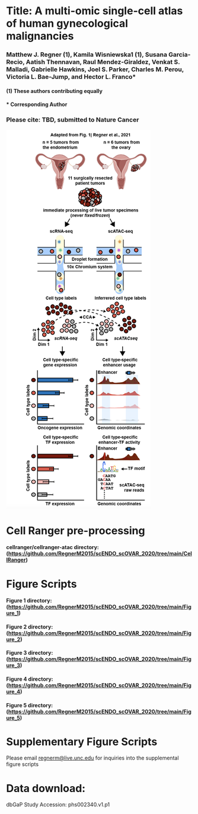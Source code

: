# Title: A multi-omic single-cell atlas of human gynecological malignancies 
### Matthew J. Regner (1), Kamila Wisniewska1 (1), Susana Garcia-Recio, Aatish Thennavan, Raul Mendez-Giraldez, Venkat S. Malladi, Gabrielle Hawkins, Joel S. Parker, Charles M. Perou, Victoria L. Bae-Jump, and Hector L. Franco*

####      (1) These authors contributing equally
####      * Corresponding Author 


### Please cite: TBD, submitted to Nature Cancer

![alt text](https://github.com/RegnerM2015/scENDO_scOVAR_2020/blob/main/Cartoon.png)

# Cell Ranger pre-processing
#### cellranger/cellranger-atac directory: (https://github.com/RegnerM2015/scENDO_scOVAR_2020/tree/main/CellRanger)

# Figure Scripts
#### Figure 1 directory: (https://github.com/RegnerM2015/scENDO_scOVAR_2020/tree/main/Figure_1)
#### Figure 2 directory: (https://github.com/RegnerM2015/scENDO_scOVAR_2020/tree/main/Figure_2)
#### Figure 3 directory: (https://github.com/RegnerM2015/scENDO_scOVAR_2020/tree/main/Figure_3)
#### Figure 4 directory: (https://github.com/RegnerM2015/scENDO_scOVAR_2020/tree/main/Figure_4)
#### Figure 5 directory: (https://github.com/RegnerM2015/scENDO_scOVAR_2020/tree/main/Figure_5)

# Supplementary Figure Scripts
Please email regnerm@live.unc.edu for inquiries into the supplemental figure scripts

# Data download: 
dbGaP Study Accession: phs002340.v1.p1
